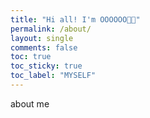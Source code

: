 ```yaml
---
title: "Hi all! I'm OOOOOO👋🏻"
permalink: /about/
layout: single
comments: false
toc: true
toc_sticky: true
toc_label: "MYSELF"
---
```


about me